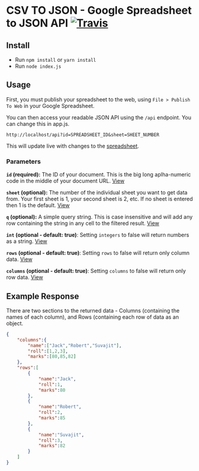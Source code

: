 # CSV TO JSON - Google Spreadsheet to JSON API [![Travis](https://travis-ci.org/almostSuvajit/CSV-TO-JSON.svg?branch=master)](https://travis-ci.org/almostSuvajit/CSV-TO-JSON)

## Install

- Run `npm install` or `yarn install`
- Run `node index.js`

## Usage

First, you must publish your spreadsheet to the web, using `File > Publish To Web` in your Google Spreadsheet.

You can then access your readable JSON API using the `/api` endpoint. You can change this in app.js.

```
http://localhost/api?id=SPREADSHEET_ID&sheet=SHEET_NUMBER
```

This will update live with changes to the [spreadsheet](https://docs.google.com/spreadsheets/d/1hY2zD8b0uK7fGEhZMMzUsfDNyKYud3MYae3d2jEQihM/edit?usp=sharing).

### Parameters

**`id` (required):** The ID of your document. This is the big long aplha-numeric code in the middle of your document URL. [View](https://almostsuvajit.xyz/gsxapi?id=1hY2zD8b0uK7fGEhZMMzUsfDNyKYud3MYae3d2jEQihM)

**`sheet` (optional):** The number of the individual sheet you want to get data from. Your first sheet is 1, your second sheet is 2, etc. If no sheet is entered then 1 is the default. [View](https://almostsuvajit.xyz/gsxapi?id=1hY2zD8b0uK7fGEhZMMzUsfDNyKYud3MYae3d2jEQihM&sheet=2)

**`q` (optional):** A simple query string. This is case insensitive and will add any row containing the string in any cell to the filtered result. [View](https://almostsuvajit.xyz/gsxapi?id=1hY2zD8b0uK7fGEhZMMzUsfDNyKYud3MYae3d2jEQihM&q=suvajit)

**`int` (optional - default: true)**: Setting `integers` to false will return numbers as a string. [View](https://almostsuvajit.xyz/gsxapi/?id=1hY2zD8b0uK7fGEhZMMzUsfDNyKYud3MYae3d2jEQihM&int=false)

**`rows` (optional - default: true)**: Setting `rows` to false will return only column data. [View](https://almostsuvajit.xyz/gsxapi?id=1hY2zD8b0uK7fGEhZMMzUsfDNyKYud3MYae3d2jEQihM&rows=false)

**`columns` (optional - default: true)**: Setting `columns` to false will return only row data. [View](https://almostsuvajit.xyz/gsxapi?id=1hY2zD8b0uK7fGEhZMMzUsfDNyKYud3MYae3d2jEQihM&columns=false)

## Example Response

There are two sections to the returned data - Columns (containing the names of each column), and Rows (containing each row of data as an object.

```json
{
    "columns":{
        "name":["Jack","Robert","Suvajit"],
        "roll":[1,2,3],
        "marks":[80,85,82]
    },
    "rows":[
        {
            "name":"Jack",
            "roll":1,
            "marks":80
        },
        {
            "name":"Robert",
            "roll":2,
            "marks":85
        },
        {
            "name":"Suvajit",
            "roll":3,
            "marks":82
        }
    ]
}

```